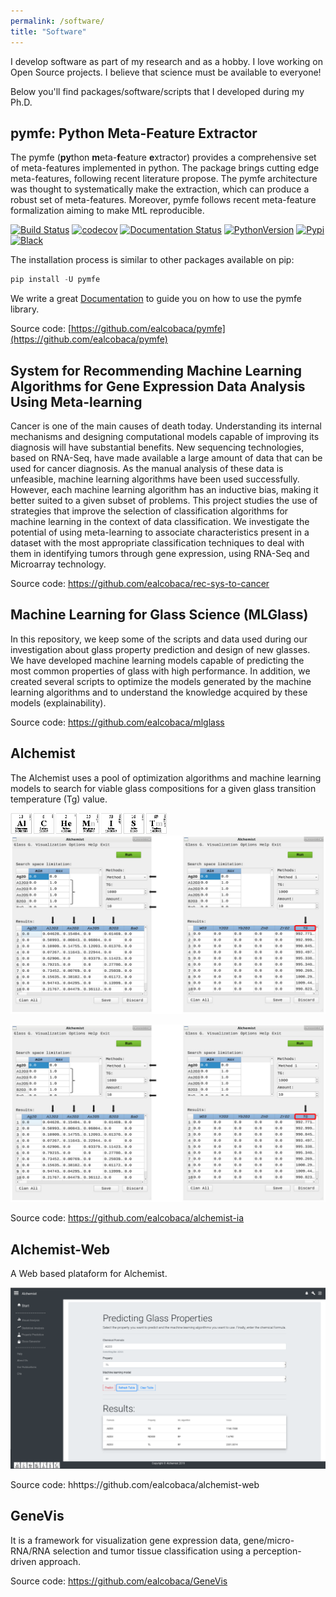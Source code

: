 ```yaml
---
permalink: /software/
title: "Software"
---
```


I develop software as part of my research and as a hobby. I love working on Open Source projects. I believe that science must be available to everyone!

Below you'll find packages/software/scripts that I developed during my Ph.D.

pymfe: Python Meta-Feature Extractor
------------------------------------
The pymfe (**py**thon **m**eta-**f**eature **e**xtractor) provides a
comprehensive set of meta-features implemented in python. The package brings
cutting edge meta-features, following recent literature propose. The pymfe
architecture was thought to systematically make the extraction, which can
produce a robust set of meta-features. Moreover, pymfe follows recent
meta-feature formalization aiming to make MtL reproducible.

[![Build Status](https://travis-ci.org/ealcobaca/pymfe.svg?branch=master)](https://travis-ci.org/ealcobaca/pymfe)
[![codecov](https://codecov.io/gh/ealcobaca/pymfe/branch/master/graph/badge.svg)](https://codecov.io/gh/ealcobaca/pymfe)
[![Documentation Status](https://readthedocs.org/projects/pymfe/badge/?version=latest)](https://pymfe.readthedocs.io/en/latest/?badge=latest)
[![PythonVersion](https://img.shields.io/pypi/pyversions/pymfe.svg)](https://www.python.org/downloads/release/python-370/)
[![Pypi](https://badge.fury.io/py/pymfe.svg)](https://badge.fury.io/py/pymfe)
[![Black](https://img.shields.io/badge/code%20style-black-000000.svg)](https://github.com/psf/black)

The installation process is similar to other packages available on pip:

```python
pip install -U pymfe
```

We write a great [Documentation](https://pymfe.readthedocs.io/en/latest/?badge=latest)
to guide you on how to use the pymfe library.

Source code: [https://github.com/ealcobaca/pymfe](https://github.com/ealcobaca/pymfe)

System for Recommending Machine Learning Algorithms for Gene Expression Data Analysis Using Meta-learning
---------------------------------------------------------------------------------------------------------

Cancer is one of the main causes of death today. Understanding its internal mechanisms and designing computational models capable of improving its diagnosis will have substantial benefits. New sequencing technologies, based on RNA-Seq, have made available a large amount of data that can be used for cancer diagnosis. As the manual analysis of these data is unfeasible, machine learning algorithms have been used successfully. However, each machine learning algorithm has an inductive bias, making it better suited to a given subset of problems. This project studies the use of strategies that improve the selection of classification algorithms for machine learning in the context of data classification. We investigate the potential of using meta-learning to associate characteristics present in a dataset with the most appropriate classification techniques to deal with them in identifying tumors through gene expression, using RNA-Seq and Microarray technology.

Source code: https://github.com/ealcobaca/rec-sys-to-cancer

Machine Learning for Glass Science (MLGlass)
--------------------------------------------
In this repository, we keep some of the scripts and data used during our investigation about glass property prediction and design of new glasses. We have developed machine learning models capable of predicting the most common properties of glass with high performance. In addition, we created several scripts to optimize the models generated by the machine learning algorithms and to understand the knowledge acquired by these models (explainability).

Source code: https://github.com/ealcobaca/mlglass

Alchemist
---------
The Alchemist uses a pool of optimization algorithms and machine learning models to search for viable glass compositions for a given glass transition temperature (Tg) value.

<img src="https://github.com/ealcobaca/alchemist-web/blob/master/frontend/src/assets/images/logo/logo-alchemist-periodic-table.png" alt="drawing" width="250"/>

<img src="https://github.com/ealcobaca/Glass-Generator/blob/master/alchemist-2018.png" alt="drawing" width="800"/>

![](https://github.com/ealcobaca/Glass-Generator/blob/master/alchemist-2018.png)



Source code: https://github.com/ealcobaca/alchemist-ia

Alchemist-Web
-------------
A Web based plataform for Alchemist.

<img src="https://github.com/ealcobaca/alchemist-web/blob/master/frontend/src/assets/images/alchemist-example.png"  width="800" alt="drawing"/>

Source code: hhttps://github.com/ealcobaca/alchemist-web


GeneVis
-------
It is a framework for visualization gene expression data, gene/micro-RNA/RNA selection and tumor tissue classification using a perception-driven approach.

Source code: https://github.com/ealcobaca/GeneVis
